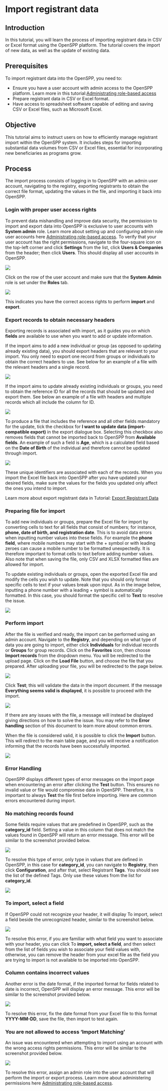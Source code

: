 # Import registrant data

## Introduction

In this tutorial, you will learn the process of importing registrant data in CSV or Excel format using the OpenSPP platform. The tutorial covers the import of new data, as well as the update of existing data.

## Prerequisites

To import registrant data into the OpenSPP, you need to:

- Ensure you have a user account with admin access to the OpenSPP platform. Learn more in this tutorial:[Administrating role-based access](https://docs.openspp.org/tutorial/user_guides/administrating_role_based_access.html)
- Prepare registrant data in CSV or Excel format.
- Have access to spreadsheet software capable of editing and saving CSV or Excel files, such as Microsoft Excel.

## Objective

This tutorial aims to instruct users on how to efficiently manage registrant import within the OpenSPP system. It includes steps for importing substantial data volumes from CSV or Excel files, essential for incorporating new beneficiaries as programs grow.

## Process

The import process consists of logging in to OpenSPP with an admin user account, navigating to the registry, exporting registrants to obtain the correct file format, updating the values in the file, and importing it back into OpenSPP.

### Login with proper user access rights

To prevent data mishandling and improve data security, the permission to import and export data into OpenSPP is exclusive to user accounts with **System admin** role. Learn more about setting up and configuring admin role user accounts here [Administrating role-based access](https://docs.openspp.org/tutorial/user_guides/administrating_role_based_access.html). To verify that your user account has the right permissions, navigate to the four-square icon on the top-left corner and click **Settings** from the list, click **Users & Companies** from the header; then click **Users**. This should display all user accounts in OpenSPP.

![](import_registrant_data/1.png)

Click on the row of the user account and make sure that the **System Admin** role is set under the **Roles** tab.

![](import_registrant_data/2.png)

This indicates you have the correct access rights to perform **import** and **export**.

### Export records to obtain necessary headers

Exporting records is associated with import, as it guides you on which **fields** are available to use when you want to add or update information.

If the import aims to add a new individual or group (as opposed to updating already existing data), you should export headers that are relevant to your import. You only need to export one record from groups or individuals to obtain the correct headers to use. See below for an example of a file with the relevant headers and a single record.

![](import_registrant_data/3.png)

If the import aims to update already existing individuals or groups, you need to obtain the reference ID for all the records that should be updated and export them. See below an example of a file with headers and multiple records which all include the column for ID.

![](import_registrant_data/4.png)

To produce a file that includes the reference and all other fields mandatory for the update, tick the checkbox for **I want to update data (import-compatible export)** in the export dialogue box. Selecting this checkbox also removes fields that cannot be imported back to OpenSPP from **Available fields**. An example of such a field is **Age**, which is a calculated field based on the **Date of Birth** of the individual and therefore cannot be updated through import.

![](import_registrant_data/5.png)

These unique identifiers are associated with each of the records. When you import the Excel file back into OpenSPP after you have updated your desired fields, make sure the values for the fields you updated only affect the ones you intend to import.

Learn more about export registrant data in Tutorial: [Export Registrant Data](https://docs.openspp.org/tutorial/user_guides/export_registrant_data.html)

### Preparing file for import

To add new individuals or groups, prepare the Excel file for import by converting cells to text for all fields that consist of numbers; for instance, **phone, date of birth, and registration date**. This is to avoid data errors when inputting number values into these fields. For example the **phone field**, where mobile numbers may start with the + symbol or with leading zeroes can cause a mobile number to be formatted unexpectedly. It is therefore important to format cells to text before adding number values. Also note that when saving the file, only CSV and XLSX formatted files are allowed for import.

To update existing individuals or groups, open the exported Excel file and modify the cells you wish to update. Note that you should only format specific cells to text if your values break upon input. As in the image below, inputting a phone number with a leading + symbol is automatically formatted. In this case, you should format the specific cell to **Text** to resolve the issue.

![](import_registrant_data/6.png)

### Perform import

After the file is verified and ready, the import can be performed using an admin account. Navigate to the **Registry**, and depending on what type of data you are going to import, either click **Individuals** for individual records or **Groups** for group records. Click on the **Favorites** icon, then choose **Import records** from the dropdown menu. You will be redirected to the upload page. Click on the **Load File** button, and choose the file that you prepared. After uploading your file, you will be redirected to the page below.

![](import_registrant_data/7.png)

Click **Test**; this will validate the data in the import document. If the message **Everything seems valid is displayed**, it is possible to proceed with the import.

![](import_registrant_data/8.png)

If there are any issues with the file, a message will instead be displayed giving directions on how to solve the issue. You may refer to the **Error handling** section of this document to learn more about common errors.

When the file is considered valid, it is possible to click the **Import** button. This will redirect to the main table page, and you will receive a notification informing that the records have been successfully imported.

![](import_registrant_data/9.png)

### Error Handling

OpenSPP displays different types of error messages on the import page when encountering an error after clicking the **Test** button. This ensures no invalid value or file would compromise data in OpenSPP. Therefore, it is important to always **Test** the file first before importing. Here are common errors encountered during import.

### No matching records found

Some fields require values that are predefined in OpenSPP, such as the **category_id** field. Setting a value in this column that does not match the values found in OpenSPP will return an error message. This error will be similar to the screenshot provided below.

![](import_registrant_data/10.png)

To resolve this type of error, only type in values that are defined in OpenSPP, in this case for **category_id**, you can navigate to **Registry**, then click **Configuration**, and after that, select Registrant **Tags**. You should see the list of the defined Tags. Only use these values from the list for **category_id**.

![](import_registrant_data/11.png)

### To import, select a field

If OpenSPP could not recognize your header, it will display To import, select a field beside the unrecognized header, similar to the screenshot below.

![](import_registrant_data/12.png)

To resolve this error, if you are familiar with what field you want to associate with your header, you can click To **import, select a field**, and then select from the list of fields you wish to associate your field values with, otherwise, you can remove the header from your excel file as the field you are trying to import is not available to be imported into OpenSPP.

### Column contains incorrect values

Another error is the date format, if the imported format for fields related to date is incorrect, OpenSPP will display an error message. This error will be similar to the screenshot provided below.

![](import_registrant_data/13.png)

To resolve this error, fix the date format from your Excel file to this format **YYYY-MM-DD**, save the file, then import to test again.

### You are not allowed to access ‘Import Matching’

An issue was encountered when attempting to import using an account with the wrong access rights permissions. This error will be similar to the screenshot provided below.

![](import_registrant_data/14.png)

To resolve this error, assign an admin role into the user account that will perform the import or export process. Learn more about administering permissions here [Administrating role-based access](https://docs.openspp.org/tutorial/user_guides/administrating_role_based_access.html).
